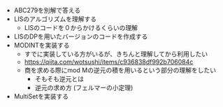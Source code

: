
- ABC279を別解で答える
- LISのアルゴリズムを理解する
    - LISのコードを０からかけるくらいの理解
- LISのDPを用いたバージョンのコードを作成する
- MODINTを実装する
    - すでに実装している方がいるが、きちんと理解してから利用したい
    - https://qiita.com/wotsushi/items/c936838df992b706084c
    - 商を求める際にmod Mの逆元の積を用いるという部分の理解をしたい
        - そもそも逆元とは
        - 逆元の求め方 (フェルマーの小定理)
- MultiSetを実装する